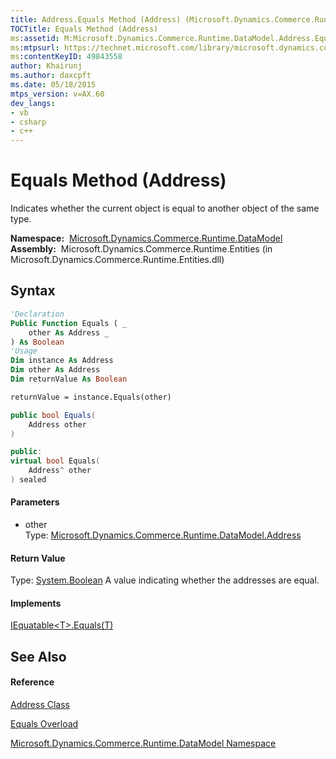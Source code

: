 ```yaml
---
title: Address.Equals Method (Address) (Microsoft.Dynamics.Commerce.Runtime.DataModel)
TOCTitle: Equals Method (Address)
ms:assetid: M:Microsoft.Dynamics.Commerce.Runtime.DataModel.Address.Equals(Microsoft.Dynamics.Commerce.Runtime.DataModel.Address)
ms:mtpsurl: https://technet.microsoft.com/library/microsoft.dynamics.commerce.runtime.datamodel.address.equals(v=AX.60)
ms:contentKeyID: 49843558
author: Khairunj
ms.author: daxcpft
ms.date: 05/18/2015
mtps_version: v=AX.60
dev_langs:
- vb
- csharp
- c++
---
```


# Equals Method (Address)

Indicates whether the current object is equal to another object of the same type.

**Namespace:**  [Microsoft.Dynamics.Commerce.Runtime.DataModel](microsoft-dynamics-commerce-runtime-datamodel-namespace.md)  
**Assembly:**  Microsoft.Dynamics.Commerce.Runtime.Entities (in Microsoft.Dynamics.Commerce.Runtime.Entities.dll)

## Syntax

``` vb
'Declaration
Public Function Equals ( _
    other As Address _
) As Boolean
'Usage
Dim instance As Address
Dim other As Address
Dim returnValue As Boolean

returnValue = instance.Equals(other)
```

``` csharp
public bool Equals(
    Address other
)
```

``` c++
public:
virtual bool Equals(
    Address^ other
) sealed
```

#### Parameters

  - other  
    Type: [Microsoft.Dynamics.Commerce.Runtime.DataModel.Address](address-class-microsoft-dynamics-commerce-runtime-datamodel.md)  

#### Return Value

Type: [System.Boolean](https://technet.microsoft.com/library/a28wyd50\(v=ax.60\))  
A value indicating whether the addresses are equal.  

#### Implements

[IEquatable\<T\>.Equals(T)](https://technet.microsoft.com/library/ms131190\(v=ax.60\))  

## See Also

#### Reference

[Address Class](address-class-microsoft-dynamics-commerce-runtime-datamodel.md)

[Equals Overload](address-equals-method-microsoft-dynamics-commerce-runtime-datamodel.md)

[Microsoft.Dynamics.Commerce.Runtime.DataModel Namespace](microsoft-dynamics-commerce-runtime-datamodel-namespace.md)

